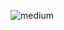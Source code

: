 ![medium](https://user-images.githubusercontent.com/32653569/207999128-5647e373-1276-473b-949a-ea9760cd9ffa.png)
